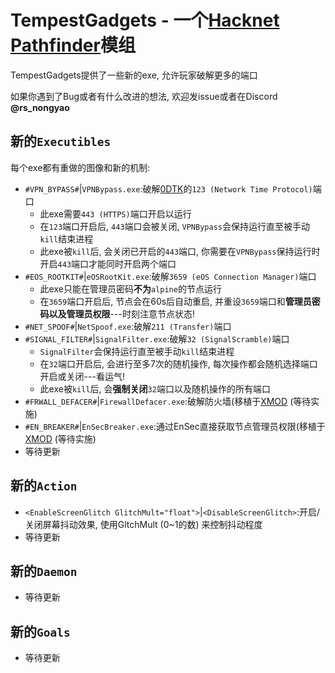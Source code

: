 TempestGadgets - 一个[Hacknet](https://store.steampowered.com/app/365450/Hacknet/) [Pathfinder](https://github.com/Arkhist/Hacknet-Pathfinder)模组
===
TempestGadgets提供了一些新的exe, 允许玩家破解更多的端口

如果你遇到了Bug或者有什么改进的想法, 欢迎发issue或者在Discord **@rs_nongyao**

##  新的`Executibles`
每个exe都有重做的图像和新的机制:
- `#VPN_BYPASS#`|`VPNBypass.exe`:破解[0DTK](https://github.com/prodzpod/ZeroDayToolKit)的`123 (Network Time Protocol)`端口
  - 此exe需要`443 (HTTPS)`端口开启以运行
  - 在`123`端口开启后, `443`端口会被关闭, `VPNBypass`会保持运行直至被手动`kill`结束进程
  - 此exe被`kill`后, 会关闭已开启的`443`端口, 你需要在`VPNBypass`保持运行时开启`443`端口才能同时开启两个端口
- `#EOS_ROOTKIT#`|`eOSRootKit.exe`:破解`3659 (eOS Connection Manager)`端口
  - 此exe只能在管理员密码**不为**`alpine`的节点运行
  - 在`3659`端口开启后, 节点会在60s后自动重启, 并重设`3659`端口和**管理员密码以及管理员权限**---时刻注意节点状态!
- `#NET_SPOOF#`|`NetSpoof.exe`:破解`211 (Transfer)`端口
- `#SIGNAL_FILTER#`|`SignalFilter.exe`:破解`32 (SignalScramble)`端口
  - `SignalFilter`会保持运行直至被手动`kill`结束进程
  - 在`32`端口开启后, 会进行至多7次的随机操作, 每次操作都会随机选择端口开启或关闭---看运气!
  - 此exe被`kill`后, 会**强制关闭**`32`端口以及随机操作的所有端口
- `#FRWALL_DEFACER#`|`FirewallDefacer.exe`:破解防火墙(移植于[XMOD](https://github.com/tenesiss/Hacknet-Pathfinder-XMOD-Dev) (等待实施)
- `#EN_BREAKER#`|`EnSecBreaker.exe`:通过EnSec直接获取节点管理员权限(移植于[XMOD](https://github.com/tenesiss/Hacknet-Pathfinder-XMOD-Dev) (等待实施)
- 等待更新

## 新的`Action`
- `<EnableScreenGlitch GlitchMult="float">`|`<DisableScreenGlitch>`:开启/关闭屏幕抖动效果, 使用GltchMult (0~1的数) 来控制抖动程度
- 等待更新

## 新的`Daemon`
- 等待更新

## 新的`Goals`
- 等待更新
